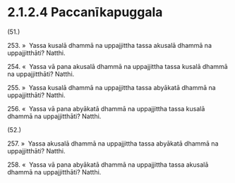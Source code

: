 # 2.1.2.4 Paccanīkapuggala

(51.)

253\. »  Yassa kusalā dhammā na uppajjittha tassa akusalā dhammā na uppajjitthāti? Natthi.

254\. «  Yassa vā pana akusalā dhammā na uppajjittha tassa kusalā dhammā na uppajjitthāti? Natthi.

255\. »  Yassa kusalā dhammā na uppajjittha tassa abyākatā dhammā na uppajjitthāti? Natthi.

256\. «  Yassa vā pana abyākatā dhammā na uppajjittha tassa kusalā dhammā na uppajjitthāti? Natthi.

(52.)

257\. »  Yassa akusalā dhammā na uppajjittha tassa abyākatā dhammā na uppajjitthāti? Natthi.

258\. «  Yassa vā pana abyākatā dhammā na uppajjittha tassa akusalā dhammā na uppajjitthāti? Natthi.
